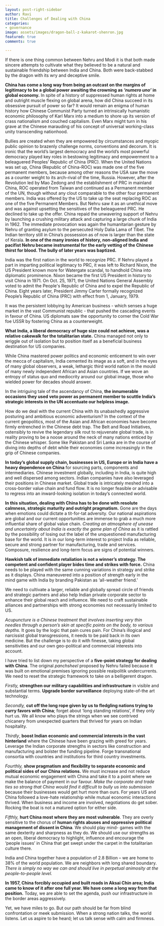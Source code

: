 ```yaml
---
layout: post-right-sidebar
author: Ravi
title: Challenges of Dealing with China
categories:
- governance
image: assets/images/dragon-ball-z-kakarot-shenron.jpg
featured: true
comments: true

---
```

If there is one thing common between Nehru and Modi it is that both made sincere attempts to cultivate what they believed to be a natural and sustainable friendship between India and China. Both were back-stabbed by the dragon with its wry and deceptive smile.

**China has come a long way from being an outcast on the margins of legitimacy to be a global power awaiting the crowning as _‘numero uno’_ in global economy.** In spite of a history of suppressed human rights at home and outright muscle flexing on global arena, how did China succeed in its obsessive pursuit of power so far? It would remain an enigma of human history how Chinese Communist Party turned an intrinsically humanistic economic philosophy of Karl Marx into a medium to shore up its version of crass nationalism and couched capitalism. Even Marx might turn in his grave at the Chinese marauding of his concept of universal working-class unity transcending nationhood.

Bullies are created when they are empowered by circumstances and myopic public opinion to brazenly challenge norms, conventions and decorum. It is ironic that the world’s largest democracy and the world’s most powerful democracy played key roles in bestowing legitimacy and empowerment to a beleaguered Peoples’ Republic of China (PRC). When the United Nations was set up, China (Republic of China-ROC) was made one of the five permanent members, because among other reasons the USA saw the move as a counter weight to its arch-rival of the time, Russia. However, after the Revolution led by Mao Zedong and the establishment of PRC in mainland China, ROC operated from Taiwan and continued as a Permanent member of the UN, though without any clout comparable to the other four permanent members. India was offered by the US to take up the seat replacing ROC as one of the five Permanent Members. But Nehru saw it as an unethical move and was against upsetting the sensitives of the beleaguered PRC. He declined to take up the offer. China repaid the unwavering support of Nehru by launching a crushing military attack and capturing a large chunk of India in 1962. The immediate provocation was again the humanitarian gesture by Nehru of granting asylum to the persecuted Holy Dalia Lama of Tibet. The Indian territory still in China’s possession as of now is larger than the state of Kerala. **In one of the many ironies of history, non-aligned India and pacifist Nehru became instrumental for the early vetting of the Chinese thirst for blood. The bully of later years was baptized.**

India was the first nation in the world to recognize PRC. If Nehru played a part in imparting political legitimacy to PRC, it was left to Richard Nixon, the US President known more for Watergate scandal, to handhold China into diplomatic prominence. Nixon became the first US President in history to visit China in 1971. On Oct. 25, 1971, the United Nations General Assembly voted to admit the People's Republic of China and to expel the Republic of China. Eight years later, President Jimmy Carter formally recognized People’s Republic of China (PRC) with effect from 1, January, 1979.

It was the persistent lobbying by American business - which senses a huge market in the vast Communist republic - that pushed the cascading events in favour of China. US diplomats saw the opportunity to corner the Cold War foe USSR by fostering China as a counterweight.

**What India, a liberal democracy of huge size could not achieve, was a relative cakewalk for the totalitarian state.** China managed not only to wriggle out of isolation but to position itself as a beneficial business destination for US companies.

While China mastered power politics and economic enticement to win over the mecca of capitalism, India cemented its image as a soft, and in the eyes of many global observers, a weak, lethargic third world nation in the mould of many newly independent African and Asian countries. If we wove an entropy of status quo and mediocrity around our global image, those who wielded power for decades should answer.

In the intriguing tale of the ascendancy of China, **the innumerable occasions they used veto power as permanent member to scuttle India’s strategic interests in the UN accentuate our helpless image.**

How do we deal with the current China with its unabashedly aggressive posturing and ambitious economic adventurism? In the context of the current geopolitics, most of the Asian and African economies have become firmly entrenched in the Chinese debt trap. The Belt and Road Initiatives, ostensibly to revive the legendary silk rout to rejuvenate global trade, is in reality proving to be a noose around the neck of many nations enticed by the Chinese whisper. Some like Pakistan and Sri Lanka are in the course of diving into depths of debt while their economies come increasingly in the grip of Chinese companies.

**In today’s global supply chain, businesses in US, Europe or in India have a heavy dependence on China** for sourcing parts, components and intermediaries. Chinese investment globally, including in India, is quite high and well dispersed among sectors. Indian companies have also leveraged their positions in Chinese market. Global trade is intricately meshed into a cross-border value chain and fund flow. It is no longer feasible or advisable to regress into an inward-looking isolation in today’s connected world.

**In this situation, dealing with China has to be done with resolute calmness, strategic maturity and outright pragmatism.** Gone are the days when emotions could dictate a tit-for-tat adversity. Our national aspirations are global and our current opportunities are immense to grab a much more influential share of global value chain. _Creating an atmosphere of unease and uncertainty about India is exactly the game plan of China_ as it is rattled by the possibility of losing out the label of the unquestioned manufacturing base for the world. It is in our long-term interest to project India as reliable, secure and strong partner for manufacturing, trade and services. Composure, resilience and long-term focus are signs of potential winners.

**Hawkish talk of immediate retaliation is not a winner’s strategy. The competent and confident player bides time and strikes with force.** China needs to be played with the same cunning variations in strategy and strike as it displays. China maneuvered into a position of strength early in the mind game with India by branding Pakistan as ‘all-weather friend.’

We need to cultivate a larger, reliable and globally spread circle of friends and strategic partners and also help Indian private corporate sector to enhance their global reach and influence. We need to craft sustainable alliances and partnerships with strong economies not necessarily limited to US.

_Acupuncture is a Chinese treatment that involves inserting very thin needles through a person’s skin at specific points on the body, to various depths._ It goes by the logic that pain cures pain. For China’s illogical and narcissist global transgressions, it needs to be paid back in its own medicine. But the challenge is to do it with finesse, taking global sensitivities and our own geo-political and commercial interests into account.

I have tried to list down my perspective of a **five-point strategy for dealing with China**. The original _panchsheel_ proposed by Nehru failed because it was built on emotional premises ignoring possible realpolitik undercurrents. We need to reset the strategic framework to take on a belligerent dragon.

_Firstly,_ **strengthen our military capabilities and infrastructure** in visible and substantial terms. **Upgrade border surveillance** deploying state-of-the art technology.

_Secondly,_ **cut off the long rope given by us to fledgling nations trying to curry favors with China**; forget about ‘long standing relations’, if they only hurt us. We all know who plays the strings when we see contrived chicanery from unexpected quarters that thrived for years on Indian hospitality.

_Thirdly_, **boost Indian economic and commercial interests in the vast hinterland** where the Chinese have been grazing with greed for years. Leverage the Indian corporate strengths in sectors like construction and manufacturing and bolster the funding pipeline. Forge transnational consortia with countries and institutions for third country investments.

_Fourthly,_ **show pragmatism and flexibility to separate economic and political sides of our China relations.** We must increase and not reduce mutual economic engagement with China and take it to a point where we make the balance of payment in our favour. _Make the corporate and trade ties so strong that China would find it difficult to bully us into submission_ because their businesses would get hurt more than ours. For years US and China followed a love-hate relationship while mutual economic interactions thrived. When business and income are involved, negotiations do get sober. Rocking the boat is not a matured option for either side.

_Fifthly,_ **hurt China most where they are most vulnerable**. They are overly sensitive to the chorus of **human rights abuses and oppressive political management of dissent in China**. We should play mind- games with the same dexterity and sharpness as they do. We should use our strengths as an open, liberal democracy to highlight, influence and encourage the ‘people issues’ in China that get swept under the carpet in the totalitarian culture there.

India and China together have a population of 2.8 Billion – we are home to 38% of the world population. We are neighbors with long shared boundary. _There is simply no way we can and should live in perpetual animosity at the people-to-people level._

**In 1957, China forcibly occupied and built roads in Aksai Chin area; India came to know of it after one full year. We have come a long way from that position.** Today, we are able to set the agenda, push our infrastructure in the border areas aggressively.

Yet, we have miles to go. But our path should be far from blind confrontation or meek submission. When a strong nation talks, the world listens. Let us aspire to be heard; let us talk sense with calm and firmness.